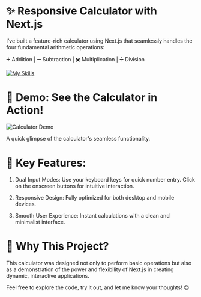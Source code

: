 # ✨ Responsive Calculator with Next.js

I’ve built a feature-rich calculator using Next.js that seamlessly handles the four fundamental arithmetic operations:

➕ Addition | ➖ Subtraction | ✖️ Multiplication | ➗ Division

[![My Skills](https://skillicons.dev/icons?i=next)](https://skillicons.dev)

# 🎥 Demo: See the Calculator in Action!

![Calculator Demo](./public/Calculator.gif)

A quick glimpse of the calculator's seamless functionality.

# 🔑 Key Features:

1. Dual Input Modes:
        Use your keyboard keys for quick number entry.
        Click on the onscreen buttons for intuitive interaction.

2. Responsive Design:
        Fully optimized for both desktop and mobile devices.

3. Smooth User Experience:
        Instant calculations with a clean and minimalist interface.

# 🚀 Why This Project?

This calculator was designed not only to perform basic operations but also as a demonstration of the power and flexibility of Next.js in creating dynamic, interactive applications.

Feel free to explore the code, try it out, and let me know your thoughts! 😊